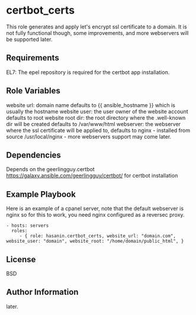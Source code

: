 certbot_certs
=========

This role generates and apply let's encrypt ssl certificate to a domain.
It is not fully functional though, some improvements, and more webservers will be supported later.

Requirements
------------

EL7:
The epel repository is required for the certbot app installation.

Role Variables
--------------
website url: domain name defaults to {{ ansible_hostname }} which is usually the hostname
website user: the user owner of the website account defaults to root
website root dir: the root directory where the .well-known dir will be created defaults to /var/www/html
webserver: the webserver where the ssl certificate will be applied to, defaults to nginx - installed from source /usr/local/nginx - more webservers support may come later.

Dependencies
------------

Depends on the geerlingguy.certbot https://galaxy.ansible.com/geerlingguy/certbot/  for certbot installation 

Example Playbook
----------------
Here is an example of a cpanel server, note that the default webserver is nginx so for this to work, you need nginx configured as a reversec proxy.

    - hosts: servers
      roles:
         - { role: hasanin.certbot_certs, website_url: "domain.com", website_user: "domain", website_root: "/home/domain/public_html", }

License
-------

BSD

Author Information
------------------

later.
